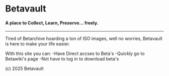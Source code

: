 # Betavault
#### A place to Collect, Learn, Preserve... freely.
***
Tired of Betarchive hoarding a ton of ISO images, well no worries, Betavault is here to make your life easier. 

With this site you can:
-Have Direct accses to Beta's
-Quickly go to Betawiki's page
-Not have to log in to download beta's

(c) 2025 Betavault
